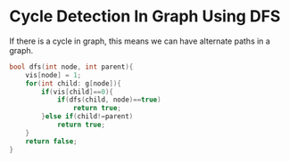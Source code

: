 # Cycle Detection In Graph Using DFS

If there is a cycle in graph, this means we can have alternate paths in a graph.

```cpp
bool dfs(int node, int parent){
    vis[node] = 1;
    for(int child: g[node]){
        if(vis[child]==0){
            if(dfs(child, node)==true)
                return true;
        }else if(child!=parent)
            return true;
    }
    return false;
}
```
